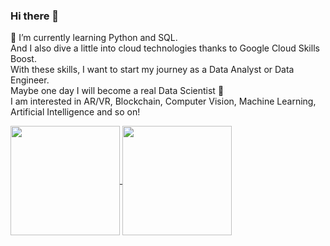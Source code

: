 ### Hi there 👋

<p></p>
<p>🌱 I’m currently learning Python and SQL.<br>
And I also dive a little into cloud technologies thanks to Google Cloud Skills Boost.<br>
With these skills, I want to start my journey as a Data Analyst or Data Engineer.<br> 
Maybe one day I will become a real Data Scientist 🤞<br>
I am interested in AR/VR, Blockchain, Computer Vision, Machine Learning, Artificial Intelligence and so on!
</p>

<!--
**OlenaBabko/OlenaBabko** is a ✨ _special_ ✨ repository because its `README.md` (this file) appears on your GitHub profile.

Here are some ideas to get you started:

- 🔭 I’m currently working on ...
- 🌱 I’m currently learning ...
- 👯 I’m looking to collaborate on ...
- 🤔 I’m looking for help with ...
- 💬 Ask me about ...
- 📫 How to reach me: ...
- 😄 Pronouns: ...
- ⚡ Fun fact: ...
-->
<a href="https://github.com/OlenaBabko/github-readme-stats">
  <img height=175 align="center" src="https://github-readme-stats.vercel.app/api?username=OlenaBabko&show_icons=true&theme=buefy&rank_icon=github" />
</a>
<a href="https://github.com/OlenaBabko/convoychat">
  <img height=175 align="center" src="https://github-readme-stats.vercel.app/api/top-langs?username=OlenaBabko&layout=compact&langs_count=8&card_width=320&theme=buefy&hide=html" />
</a>
